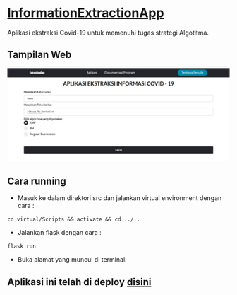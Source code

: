 # [InformationExtractionApp](https://zunanalfikri.com/FlaskApp)

Aplikasi ekstraksi Covid-19 untuk memenuhi tugas strategi Algotitma.

## Tampilan Web
![Alt text](doc/screenshot.jpg?raw=true "Title")
## Cara running

- Masuk ke dalam direktori src dan jalankan virtual environment dengan cara :
```
cd virtual/Scripts && activate && cd ../..
```
- Jalankan flask dengan cara :
```
flask run
```
- Buka alamat yang muncul di terminal.

## Aplikasi ini telah di deploy [disini](https://zunanalfikri.com/FlaskApp)
